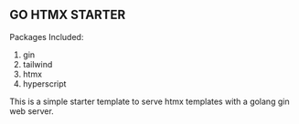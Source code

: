 ## GO HTMX STARTER

Packages Included:
1. gin
2. tailwind
3. htmx
4. hyperscript

This is a simple starter template to serve htmx templates with a golang gin web server.